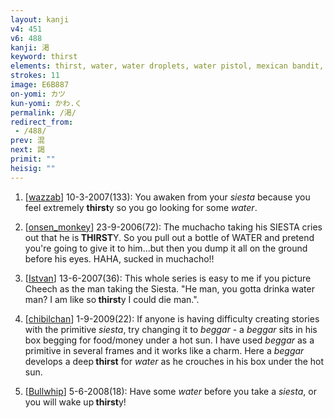 ```yaml
---
layout: kanji
v4: 451
v6: 488
kanji: 渇
keyword: thirst
elements: thirst, water, water droplets, water pistol, mexican bandit, muchacho, siesta, sun, day, aroma, bound up, spoon, sitting on the ground
strokes: 11
image: E6B887
on-yomi: カツ
kun-yomi: かわ.く
permalink: /渇/
redirect_from:
 - /488/
prev: 混
next: 謁
primit: ""
heisig: ""
---
```


1) [<a href="http://kanji.koohii.com/profile/wazzab">wazzab</a>] 10-3-2007(133): You awaken from your <em>siesta</em> because you feel extremely <strong>thirst</strong>y so you go looking for some <em>water</em>.

2) [<a href="http://kanji.koohii.com/profile/onsen_monkey">onsen_monkey</a>] 23-9-2006(72): The muchacho taking his SIESTA cries out that he is<strong> THIRST</strong>Y. So you pull out a bottle of WATER and pretend you&#039;re going to give it to him...but then you dump it all on the ground before his eyes. HAHA, sucked in muchacho!!

3) [<a href="http://kanji.koohii.com/profile/Istvan">Istvan</a>] 13-6-2007(36): This whole series is easy to me if you picture Cheech as the man taking the Siesta. &quot;He man, you gotta drinka water man? I am like so<strong> thirst</strong>y I could die man.&quot;.

4) [<a href="http://kanji.koohii.com/profile/chibilchan">chibilchan</a>] 1-9-2009(22): If anyone is having difficulty creating stories with the primitive <em>siesta</em>, try changing it to <em>beggar</em> - a <em>beggar</em> sits in his box begging for food/money under a hot sun. I have used <em>beggar</em> as a primitive in several frames and it works like a charm. Here a <em>beggar</em> develops a deep<strong> thirst</strong> for <em>water</em> as he crouches in his box under the hot sun.

5) [<a href="http://kanji.koohii.com/profile/Bullwhip">Bullwhip</a>] 5-6-2008(18): Have some <em>water</em> before you take a <em>siesta</em>, or you will wake up<strong> thirst</strong>y!

